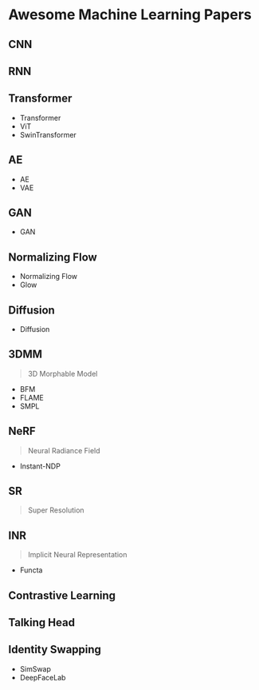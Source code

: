 # Awesome Machine Learning Papers

## CNN

## RNN

## Transformer
- Transformer
- ViT
- SwinTransformer

## AE
- AE
- VAE

## GAN
- GAN

## Normalizing Flow
- Normalizing Flow
- Glow

## Diffusion
- Diffusion

## 3DMM
> 3D Morphable Model
- BFM
- FLAME
- SMPL

## NeRF
> Neural Radiance Field
- Instant-NDP

## SR
> Super Resolution

## INR
> Implicit Neural Representation
- Functa

## Contrastive Learning

## Talking Head

## Identity Swapping
- SimSwap
- DeepFaceLab
